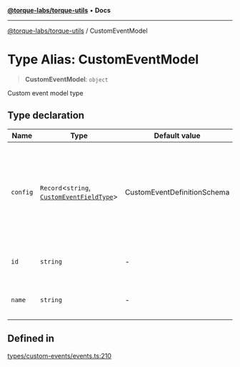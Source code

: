 [**@torque-labs/torque-utils**](../README.md) • **Docs**

***

[@torque-labs/torque-utils](../README.md) / CustomEventModel

# Type Alias: CustomEventModel

> **CustomEventModel**: `object`

Custom event model type

## Type declaration

| Name | Type | Default value | Description | Defined in |
| ------ | ------ | ------ | ------ | ------ |
| `config` | `Record`\<`string`, [`CustomEventFieldType`](../enumerations/CustomEventFieldType.md)\> | CustomEventDefinitionSchema | The custom event defintion as a JSON object. The object should be formatted as follows: `{ "<event property name>": "boolean" | "string" | "number" }` | [types/custom-events/events.ts:204](https://github.com/torque-labs/torque-utils/blob/c76fb4101d477d1e8e6fb4f5de7a277964527c27/types/custom-events/events.ts#L204) |
| `id` | `string` | - | The internal ID of the custom event | [types/custom-events/events.ts:189](https://github.com/torque-labs/torque-utils/blob/c76fb4101d477d1e8e6fb4f5de7a277964527c27/types/custom-events/events.ts#L189) |
| `name` | `string` | - | The name of the custom event | [types/custom-events/events.ts:193](https://github.com/torque-labs/torque-utils/blob/c76fb4101d477d1e8e6fb4f5de7a277964527c27/types/custom-events/events.ts#L193) |

## Defined in

[types/custom-events/events.ts:210](https://github.com/torque-labs/torque-utils/blob/c76fb4101d477d1e8e6fb4f5de7a277964527c27/types/custom-events/events.ts#L210)
